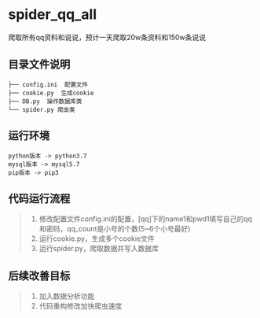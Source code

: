 # spider_qq_all
爬取所有qq资料和说说，预计一天爬取20w条资料和150w条说说

## 目录文件说明
    ├── config.ini  配置文件
    ├── cookie.py  生成cookie
    ├── DB.py  操作数据库类
    └── spider.py 爬虫类

## 运行环境
    python版本 -> python3.7
    mysql版本 -> mysql5.7
    pip版本 -> pip3

## 代码运行流程
>1. 修改配置文件config.ini的配置，[qq]下的name1和pwd1填写自己的qq和密码，qq_count是小号的个数(5~6个小号最好)
>2. 运行cookie.py，生成多个cookie文件
>3. 运行spider.py，爬取数据并写入数据库

## 后续改善目标
>1. 加入数据分析功能
>2. 代码重构修改加快爬虫速度
